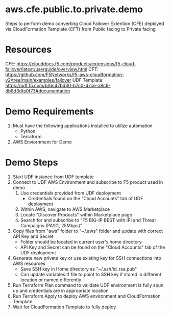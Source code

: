 # aws.cfe.public.to.private.demo

Steps to perform demo converting Cloud Failover Extention (CFE) deployed via CloudFormation Template (CFT) from Public facing to Private facing

# Resources
CFE: https://clouddocs.f5.com/products/extensions/f5-cloud-failover/latest/userguide/overview.html
CFT: https://github.com/F5Networks/f5-aws-cloudformation-v2/tree/main/examples/failover 
UDF Template: https://udf.f5.com/b/6c47bd30-b7c0-47ce-a8c9-db8d3dfa0f73#documentation


# Demo Requirements
1. Must have the following applications installed to utilize automation
    * Python
    * Terraform
2. AWS Enviornment for Demo


# Demo Steps
1. Start UDF instance from UDF template
2. Connect to UDF AWS Environment and subscribe to F5 product used in demo
    1. Use credentials provided from UDF deployment
        * Credentials found on the "Cloud Accounts" tab of UDF deployment
    2. Within AWS, navigate to AWS Marketplace
    3. Locate "Discover Products" within Marketplace page
    4. Search for and subscribe to "F5 BIG-IP BEST with IPI and Threat Campaigns (PAYG, 25Mbps)"
3. Copy files from "aws" folder to "~/.aws" folder and update with correct API Key and Secret
    * Folder should be located in current user's home directory
    * API Key and Secret can be found on the "Cloud Accounts" tab of the UDF deployment
4. Generate new private key or use existing key for SSH connections into AWS resources
    * Save SSH key in Home directory as "~/.ssh/id_rsa.pub"
    * Can update variables.tf file to point to SSH key if stored in different location or named differently
5. Run Terraform Plan command to validate UDF environment is fully spun up and credentials are in appropriate location
6. Run Terraform Apply to deploy AWS environment and CloudFormation Template
7. Wait for CloudFormation Template to fully deploy